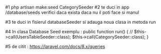 #1
php artisan make:seed CategorySeeder
#2
te duci in app /database/seeds
verifici daca exista daca nu il poti face si manul

#3 te duci in fisierul databaseSeeder si adauga noua clasa in metoda run

#4 In clasa Database Seed
exemplu :
public function run()
{
// $this->call(UsersTableSeeder::class);
$this->call(CategorySeeder::class);
}

#5 de citit :
https://laravel.com/docs/8.x/queries
